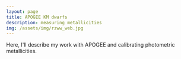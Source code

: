 ```yaml
---
layout: page
title: APOGEE KM dwarfs
description: measuring metallicities
img: /assets/img/rzww_web.jpg
---
```


Here, I'll describe my work with APOGEE and calibrating photometric metallicities. 